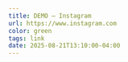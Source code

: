 ```yaml
---
title: DEMO — Instagram
url: https://www.instagram.com
color: green
tags: link
date: 2025-08-21T13:10:00-04:00
---
```

